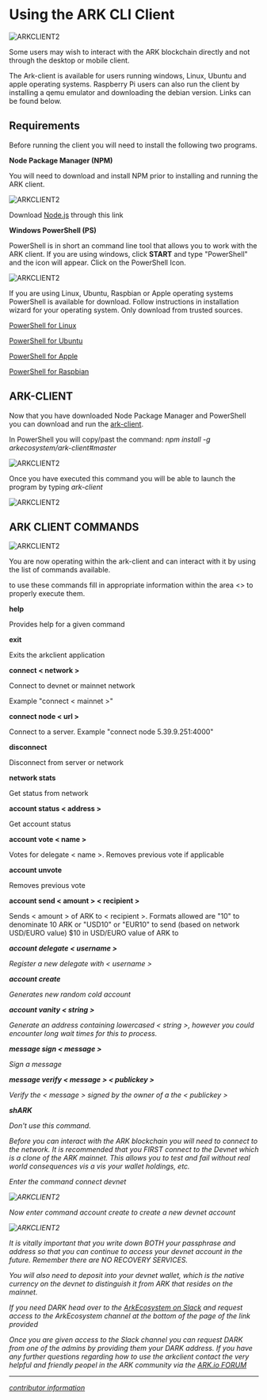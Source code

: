 # Using the ARK CLI Client
![ARKCLIENT2](./assets/img/ARK_CLI_HEADER.png)


Some users may wish to interact with the ARK blockchain directly and not through the desktop or mobile client.


The Ark-client is available for users running windows, Linux, Ubuntu and apple operating systems.  Raspberry Pi users can also run the client by installing a qemu emulator and downloading the debian version. Links can be found below.

## Requirements

Before running the client you will need to install the following two programs.

**Node Package Manager (NPM)**

You will need to download and install NPM prior to installing and running the ARK client. 

![ARKCLIENT2](./assets/img/ARKCLIENT2.png)


Download [Node.js](http://www.nodjs.org) through this link


**Windows PowerShell (PS)**


PowerShell is in short an command line tool that allows you to work with the ARK client.  If you are using windows, click **START** and type "PowerShell" and the icon will appear.  Click on the PowerShell Icon.

![ARKCLIENT2](./assets/img/ARKCLIENT1A.png)


If you are using Linux, Ubuntu, Raspbian or Apple operating systems PowerShell is available for download.  Follow instructions in installation wizard for your operating system.  Only download from trusted sources.

[PowerShell for Linux](https://docs.microsoft.com/en-us/powershell/scripting/setup/installing-powershell-core-on-linux?view=powershell-6)

[PowerShell for Ubuntu](https://gist.github.com/supermamon/853442a06d13de088c4a43153facecf9)

[PowerShell for Apple](https://docs.microsoft.com/en-us/powershell/azure/install-azurermps-maclinux?view=azurermps-6.0.0)

[PowerShell for Raspbian](https://blogs.technet.microsoft.com/stefan_stranger/2017/12/28/running-powershell-core-on-raspberry-pi-2/)


## ARK-CLIENT

Now that you have downloaded Node Package Manager and PowerShell you can download and run the [ark-client](http://www.github.com/).

In PowerShell you will copy/past the command: *npm install -g arkecosystem/ark-client#master*


![ARKCLIENT2](./assets/img/ARKCLIENT4.png)


Once you have executed this command you will be able to launch the program by typing *ark-client*


![ARKCLIENT2](./assets/img/ARKCLIENT3.png)





## ARK CLIENT COMMANDS

![ARKCLIENT2](./assets/img/ARKCLIENT7A.png)




You are now operating within the ark-client and can interact with it by using the list of commands available.

to use these commands fill in appropriate information within the area <> to properly execute them.


**help**

Provides help for a given command

**exit**

Exits the arkclient application

**connect < network >**

Connect to devnet or mainnet network

Example "connect < mainnet >"

**connect node < url >**

Connect to a server. 
Example "connect node 5.39.9.251:4000"

**disconnect**

Disconnect from server or network

**network stats**

Get status from network

**account status < address >**

Get account status

**account vote < name >**

Votes for delegate < name >.  Removes previous vote if applicable

**account unvote**

Removes previous vote

**account send < amount > < recipient >**

Sends < amount > of ARK to < recipient >.  Formats allowed are "10" to denominate 10 ARK or "USD10" or "EUR10" to send (based on network USD/EURO value) $10 in USD/EURO value of ARK to <address>

**account delegate < username >**

Register a new delegate with < username > 

**account create**

Generates new random cold account

**account vanity < string >**

Generate an address containing lowercased < string >, however you could encounter long wait times for this to process.

**message sign < message >**

Sign a message

**message verify < message > < publickey >**

Verify the < message > signed by the owner of a the < publickey >

**shARK**

Don't use this command.


Before you can interact with the ARK blockchain you will need to connect to the network.  It is recommended that you FIRST connect to the Devnet which is a clone of the ARK mainnet.  This allows you to test and fail without real world consequences vis a vis your wallet holdings, etc.

Enter the command *connect devnet*

![ARKCLIENT2](./assets/img/ARKCLIENT8.png)




Now enter command *account create* to create a new devnet account

![ARKCLIENT2](./assets/img/ARKCLIENT5.png)

It is vitally important that you write down BOTH your passphrase and address so that you can continue to access your devnet account in the future. Remember there are NO RECOVERY SERVICES.

You will also need to deposit into your devnet wallet, which is the native currency on the devnet to distinguish it from ARK that resides on the mainnet.  

If you need DARK head over to the [ArkEcosystem on Slack](http://www.ark.io/contact) and request access to the ArkEcosystem channel at the bottom of the page of the link provided

Once you are given access to the Slack channel you can request DARK from one of the admins by providing them your DARK address.  If you have any further questions regarding how to use the arkclient contact the very helpful and friendly peopel in the ARK community via the 
[ARK.io FORUM](https://forum.ark.io/)

----------------
[contributor information](./assets/info)
